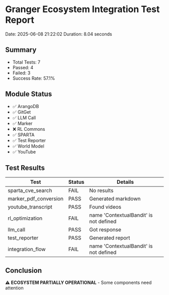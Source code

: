 # Granger Ecosystem Integration Test Report

Date: 2025-06-08 21:22:02
Duration: 8.04 seconds

## Summary
- Total Tests: 7
- Passed: 4
- Failed: 3
- Success Rate: 57.1%

## Module Status
- ✅ ArangoDB
- ✅ GitGet
- ✅ LLM Call
- ✅ Marker
- ❌ RL Commons
- ✅ SPARTA
- ✅ Test Reporter
- ✅ World Model
- ✅ YouTube

## Test Results
| Test | Status | Details |
|------|--------|---------|
| sparta_cve_search | FAIL | No results |
| marker_pdf_conversion | PASS | Generated markdown |
| youtube_transcript | PASS | Found videos |
| rl_optimization | FAIL | name 'ContextualBandit' is not defined |
| llm_call | PASS | Got response |
| test_reporter | PASS | Generated report |
| integration_flow | FAIL | name 'ContextualBandit' is not defined |

## Conclusion
⚠️ **ECOSYSTEM PARTIALLY OPERATIONAL** - Some components need attention

